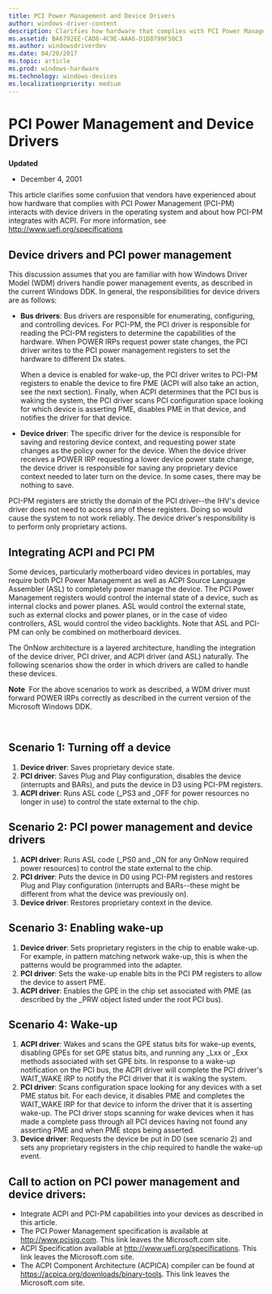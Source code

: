 ```yaml
---
title: PCI Power Management and Device Drivers
author: windows-driver-content
description: Clarifies how hardware that complies with PCI Power Management (PCI-PM) interacts with device drivers.
ms.assetid: BA6792EE-CAD8-4C9E-AAA6-D1D8799F50C3
ms.author: windowsdriverdev
ms.date: 04/20/2017
ms.topic: article
ms.prod: windows-hardware
ms.technology: windows-devices
ms.localizationpriority: medium
---
```


# PCI Power Management and Device Drivers


**Updated**

-   December 4, 2001

This article clarifies some confusion that vendors have experienced about how hardware that complies with PCI Power Management (PCI-PM) interacts with device drivers in the operating system and about how PCI-PM integrates with ACPI. For more information, see <http://www.uefi.org/specifications>

## Device drivers and PCI power management


This discussion assumes that you are familiar with how Windows Driver Model (WDM) drivers handle power management events, as described in the current Windows DDK. In general, the responsibilities for device drivers are as follows:

-   **Bus drivers**: Bus drivers are responsible for enumerating, configuring, and controlling devices. For PCI-PM, the PCI driver is responsible for reading the PCI-PM registers to determine the capabilities of the hardware. When POWER IRPs request power state changes, the PCI driver writes to the PCI power management registers to set the hardware to different Dx states.

    When a device is enabled for wake-up, the PCI driver writes to PCI-PM registers to enable the device to fire PME (ACPI will also take an action, see the next section). Finally, when ACPI determines that the PCI bus is waking the system, the PCI driver scans PCI configuration space looking for which device is asserting PME, disables PME in that device, and notifies the driver for that device.

-   **Device driver**: The specific driver for the device is responsible for saving and restoring device context, and requesting power state changes as the policy owner for the device. When the device driver receives a POWER IRP requesting a lower device power state change, the device driver is responsible for saving any proprietary device context needed to later turn on the device. In some cases, there may be nothing to save.

PCI-PM registers are strictly the domain of the PCI driver--the IHV's device driver does not need to access any of these registers. Doing so would cause the system to not work reliably. The device driver's responsibility is to perform only proprietary actions.

## Integrating ACPI and PCI PM


Some devices, particularly motherboard video devices in portables, may require both PCI Power Management as well as ACPI Source Language Assembler (ASL) to completely power manage the device. The PCI Power Management registers would control the internal state of a device, such as internal clocks and power planes. ASL would control the external state, such as external clocks and power planes, or in the case of video controllers, ASL would control the video backlights. Note that ASL and PCI-PM can only be combined on motherboard devices.

The OnNow architecture is a layered architecture, handling the integration of the device driver, PCI driver, and ACPI driver (and ASL) naturally. The following scenarios show the order in which drivers are called to handle these devices.

**Note**  For the above scenarios to work as described, a WDM driver must forward POWER IRPs correctly as described in the current version of the Microsoft Windows DDK.

 

## Scenario 1: Turning off a device


1.  **Device driver**: Saves proprietary device state.
2.  **PCI driver**: Saves Plug and Play configuration, disables the device (interrupts and BARs), and puts the device in D3 using PCI-PM registers.
3.  **ACPI driver**: Runs ASL code (\_PS3 and \_OFF for power resources no longer in use) to control the state external to the chip.

## Scenario 2: PCI power management and device drivers


1.  **ACPI driver**: Runs ASL code (\_PS0 and \_ON for any OnNow required power resources) to control the state external to the chip.
2.  **PCI driver**: Puts the device in D0 using PCI-PM registers and restores Plug and Play configuration (interrupts and BARs--these might be different from what the device was previously on).
3.  **Device driver**: Restores proprietary context in the device.

## Scenario 3: Enabling wake-up


1.  **Device driver**: Sets proprietary registers in the chip to enable wake-up. For example, in pattern matching network wake-up, this is when the patterns would be programmed into the adapter.
2.  **PCI driver**: Sets the wake-up enable bits in the PCI PM registers to allow the device to assert PME.
3.  **ACPI driver**: Enables the GPE in the chip set associated with PME (as described by the \_PRW object listed under the root PCI bus).

## Scenario 4: Wake-up


1.  **ACPI driver**: Wakes and scans the GPE status bits for wake-up events, disabling GPEs for set GPE status bits, and running any \_Lxx or \_Exx methods associated with set GPE bits. In response to a wake-up notification on the PCI bus, the ACPI driver will complete the PCI driver's WAIT\_WAKE IRP to notify the PCI driver that it is waking the system.
2.  **PCI driver**: Scans configuration space looking for any devices with a set PME status bit. For each device, it disables PME and completes the WAIT\_WAKE IRP for that device to inform the driver that it is asserting wake-up. The PCI driver stops scanning for wake devices when it has made a complete pass through all PCI devices having not found any asserting PME and when PME stops being asserted.
3.  **Device driver**: Requests the device be put in D0 (see scenario 2) and sets any proprietary registers in the chip required to handle the wake-up event.

## Call to action on PCI power management and device drivers:


-   Integrate ACPI and PCI-PM capabilities into your devices as described in this article.
-   The PCI Power Management specification is available at <http://www.pcisig.com>. This link leaves the Microsoft.com site.
-   ACPI Specification available at <http://www.uefi.org/specifications>. This link leaves the Microsoft.com site.
-   The ACPI Component Architecture (ACPICA) compiler can be found at <https://acpica.org/downloads/binary-tools>. This link leaves the Microsoft.com site.

 

 




